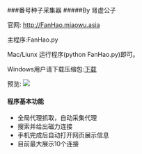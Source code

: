 ###番号种子采集器
#####By 肾虚公子

官网: http://FanHao.miaowu.asia

主程序:FanHao.py

Mac/Liunx 运行程序(python FanHao.py)即可。

Windows用户请下载压缩包:[下载](https://raw.githubusercontent.com/ShenXuGongZi/FanHaoSearch/master/Win_Client.7z)

预览:
![](http://ww2.sinaimg.cn/large/9b8b0d99tw1eigjqlxzclg20ho0al0z1.gif)


#### 程序基本功能
* 全局代理抓取，自动采集代理
* 搜索并给出磁力连接
* 手机完成后自动打开网页展示信息
* 目前最大展示10个连接
